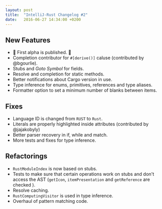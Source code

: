 ```yaml
---
layout: post
title:  "IntelliJ-Rust Changelog #2"
date:   2016-06-27 14:34:00 +0200
---
```

## New Features

* :tada: First alpha is published. :tada:
* Completion contributor for `#[derive()]` caluse (contributed by @bgourlie).
* Stubs and _Goto Symbol_ for fields.
* Resolve and completion for static methods.
* Better notifications about Cargo version in use.
* Type inference for enums, primitives, references and type aliases.
* Formatter option to set a minimum number of blanks between items.


## Fixes

* Language ID is changed from `RUST` to `Rust`.
* Literals are properly highlighted inside attributes (contributed by @jajakobyly)
* Better parser recovery in if, while and match.
* More tests and fixes for type inference.


## Refactorings
* `RustModuleIndex` is now based on stubs.
* Tests to make sure that certain operations work on stubs and don't access the
  AST (`getIcon`, `itemPresentation` and `getReference` are checked ).
* Resolve caching.
* `RustComputingVisitor` is used in type inference.
* Overhaul of pattern matching code.
